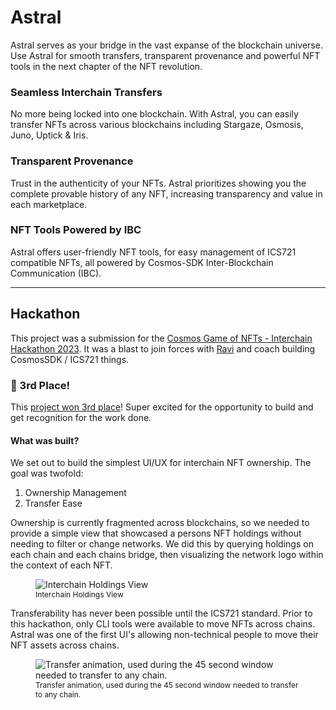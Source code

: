 # Astral

Astral serves as your bridge in the vast expanse of the blockchain universe. Use Astral for smooth transfers, transparent provenance and powerful NFT tools in the next chapter of the NFT revolution.

### Seamless Interchain Transfers
No more being locked into one blockchain. With Astral, you can easily transfer NFTs across various blockchains including Stargaze, Osmosis, Juno, Uptick & Iris.

### Transparent Provenance
Trust in the authenticity of your NFTs. Astral prioritizes showing you the complete provable history of any NFT, increasing transparency and value in each marketplace.

### NFT Tools Powered by IBC
Astral offers user-friendly NFT tools, for easy management of ICS721 compatible NFTs, all powered by Cosmos-SDK Inter-Blockchain Communication (IBC).

----

## Hackathon

This project was a submission for the [Cosmos Game of NFTs - Interchain Hackathon 2023](https://dorahacks.io/hackathon/game-of-nfts). It was a blast to join forces with [Ravi](https://github.com/ravichain) and coach building CosmosSDK / ICS721 things. 

### 🥉 3rd Place!

This [project won 3rd place](https://dorahacks.io/hackathon/game-of-nfts/results#stargaze%20track)! Super excited for the opportunity to build and get recognition for the work done.

#### What was built?

We set out to build the simplest UI/UX for interchain NFT ownership. The goal was twofold:

1. Ownership Management
2. Transfer Ease

Ownership is currently fragmented across blockchains, so we needed to provide a simple view that showcased a persons NFT holdings without needing to filter or change networks. We did this by querying holdings on each chain and each chains bridge, then visualizing the network logo within the context of each NFT.

<figure class="relative mt-16">
  <img class="aspect-video rounded bg-slate-800 object-fit overflow-hidden" src="/images/astral/3.png" alt="Interchain Holdings View" /> 
  <figcaption style="font-size:12px">
    Interchain Holdings View
  </figcaption>
</figure>

Transferability has never been possible until the ICS721 standard. Prior to this hackathon, only CLI tools were available to move NFTs across chains. Astral was one of the first UI's allowing non-technical people to move their NFT assets across chains.

<figure class="relative mt-16">
  <img class="aspect-video rounded bg-slate-800 object-fit overflow-hidden" src="/images/astral/transfer_nft_ics721.gif" alt="Transfer animation, used during the 45 second window needed to transfer to any chain." /> 
  <figcaption style="font-size:12px">
    Transfer animation, used during the 45 second window needed to transfer to any chain.
  </figcaption>
</figure>
